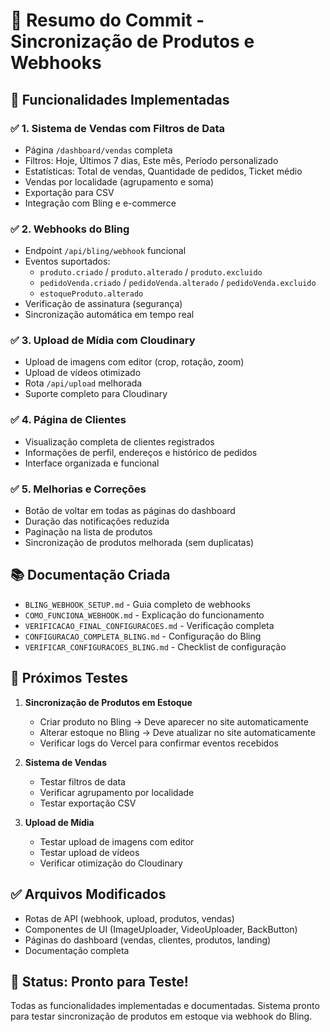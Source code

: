# 📝 Resumo do Commit - Sincronização de Produtos e Webhooks

## 🎯 Funcionalidades Implementadas

### ✅ 1. Sistema de Vendas com Filtros de Data
- Página `/dashboard/vendas` completa
- Filtros: Hoje, Últimos 7 dias, Este mês, Período personalizado
- Estatísticas: Total de vendas, Quantidade de pedidos, Ticket médio
- Vendas por localidade (agrupamento e soma)
- Exportação para CSV
- Integração com Bling e e-commerce

### ✅ 2. Webhooks do Bling
- Endpoint `/api/bling/webhook` funcional
- Eventos suportados:
  - `produto.criado` / `produto.alterado` / `produto.excluido`
  - `pedidoVenda.criado` / `pedidoVenda.alterado` / `pedidoVenda.excluido`
  - `estoqueProduto.alterado`
- Verificação de assinatura (segurança)
- Sincronização automática em tempo real

### ✅ 3. Upload de Mídia com Cloudinary
- Upload de imagens com editor (crop, rotação, zoom)
- Upload de vídeos otimizado
- Rota `/api/upload` melhorada
- Suporte completo para Cloudinary

### ✅ 4. Página de Clientes
- Visualização completa de clientes registrados
- Informações de perfil, endereços e histórico de pedidos
- Interface organizada e funcional

### ✅ 5. Melhorias e Correções
- Botão de voltar em todas as páginas do dashboard
- Duração das notificações reduzida
- Paginação na lista de produtos
- Sincronização de produtos melhorada (sem duplicatas)

## 📚 Documentação Criada

- `BLING_WEBHOOK_SETUP.md` - Guia completo de webhooks
- `COMO_FUNCIONA_WEBHOOK.md` - Explicação do funcionamento
- `VERIFICACAO_FINAL_CONFIGURACOES.md` - Verificação completa
- `CONFIGURACAO_COMPLETA_BLING.md` - Configuração do Bling
- `VERIFICAR_CONFIGURACOES_BLING.md` - Checklist de configuração

## 🧪 Próximos Testes

1. **Sincronização de Produtos em Estoque**
   - Criar produto no Bling → Deve aparecer no site automaticamente
   - Alterar estoque no Bling → Deve atualizar no site automaticamente
   - Verificar logs do Vercel para confirmar eventos recebidos

2. **Sistema de Vendas**
   - Testar filtros de data
   - Verificar agrupamento por localidade
   - Testar exportação CSV

3. **Upload de Mídia**
   - Testar upload de imagens com editor
   - Testar upload de vídeos
   - Verificar otimização do Cloudinary

## ✅ Arquivos Modificados

- Rotas de API (webhook, upload, produtos, vendas)
- Componentes de UI (ImageUploader, VideoUploader, BackButton)
- Páginas do dashboard (vendas, clientes, produtos, landing)
- Documentação completa

## 🚀 Status: Pronto para Teste!

Todas as funcionalidades implementadas e documentadas. Sistema pronto para testar sincronização de produtos em estoque via webhook do Bling.

